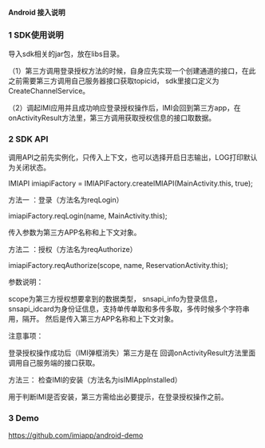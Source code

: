 #### Android 接入说明

### 1 SDK使用说明
  
 导入sdk相关的jar包，放在libs目录。
 
（1）第三方调用登录授权方法的时候，自身应先实现一个创建通道的接口，在此之前需要第三方调用自己服务器接口获取topicid， sdk里接口定义为CreateChannelService。

（2）调起IMI应用并且成功响应登录授权操作后，IMI会回到第三方app，在onActivityResult方法里，第三方调用获取授权信息的接口取数据。

### 2 SDK API

调用API之前先实例化，只传入上下文，也可以选择开启日志输出，LOG打印默认为关闭状态。

IMIAPI imiapiFactory = IMIAPIFactory.createIMIAPI(MainActivity.this, true);

方法一 ：登录（方法名为reqLogin）

imiapiFactory.reqLogin(name, MainActivity.this);

传入参数为第三方APP名称和上下文对象。

方法二 ：授权（方法名为reqAuthorize）

imiapiFactory.reqAuthorize(scope, name, ReservationActivity.this);

参数说明：

scope为第三方授权想要拿到的数据类型， snsapi_info为登录信息，snsapi_idcard为身份证信息，支持单传单取和多传多取，多传时候多个字符串用，隔开。
然后是传入第三方APP名称和上下文对象。

注意事项：

登录授权操作成功后（IMI弹框消失）第三方是在 回调onActivityResult方法里面调用自己服务端的接口获取。

方法三： 检查IMI的安装（方法名为isIMIAppInstalled）

用于判断IMI是否安装，第三方需给出必要提示，在登录授权操作之前。

### 3 Demo

https://github.com/imiapp/android-demo
